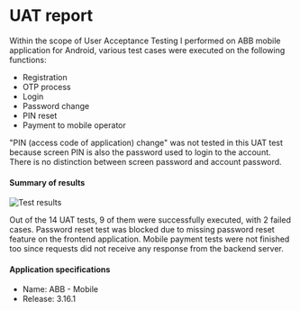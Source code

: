 # UAT report

Within the scope of User Acceptance Testing I performed on ABB mobile application for Android, various test cases were executed on the following functions:
- Registration
- OTP process
- Login
- Password change
- PIN reset
- Payment to mobile operator

"PIN (access code of application) change" was not tested in this UAT test because screen PIN is also the password used to login to the account. There is no distinction between screen password and account password.

#### Summary of results
![Test results](https://github.com/vuusale/bhos-qa-labs/blob/feature/lab18/test_results.PNG)

Out of the 14 UAT tests, 9 of them were successfully executed, with 2 failed cases. Password reset test was blocked due to missing password reset feature on the frontend application. Mobile payment tests were not finished too since requests did not receive any response from the backend server. 

#### Application specifications
- Name: ABB - Mobile
- Release: 3.16.1
